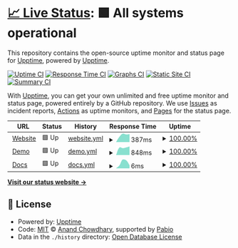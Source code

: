 # [📈 Live Status](https://status.upvado.com): <!--live status--> **🟩 All systems operational**

This repository contains the open-source uptime monitor and status page for [Upptime](https://upptime.js.org), powered by [Upptime](https://github.com/upptime/upptime).

[![Uptime CI](https://github.com/upptime/status.upvado.com/workflows/Uptime%20CI/badge.svg)](https://github.com/upptime/status.upvado.com/actions?query=workflow%3A%22Uptime+CI%22)
[![Response Time CI](https://github.com/upptime/status.upvado.com/workflows/Response%20Time%20CI/badge.svg)](https://github.com/upptime/status.upvado.com/actions?query=workflow%3A%22Response+Time+CI%22)
[![Graphs CI](https://github.com/upptime/status.upvado.com/workflows/Graphs%20CI/badge.svg)](https://github.com/upptime/status.upvado.com/actions?query=workflow%3A%22Graphs+CI%22)
[![Static Site CI](https://github.com/upptime/status.upvado.com/workflows/Static%20Site%20CI/badge.svg)](https://github.com/upptime/status.upvado.com/actions?query=workflow%3A%22Static+Site+CI%22)
[![Summary CI](https://github.com/upptime/status.upvado.com/workflows/Summary%20CI/badge.svg)](https://github.com/upptime/status.upvado.com/actions?query=workflow%3A%22Summary+CI%22)

With [Upptime](https://upptime.js.org), you can get your own unlimited and free uptime monitor and status page, powered entirely by a GitHub repository. We use [Issues](https://github.com/upptime/status.upvado.com/issues) as incident reports, [Actions](https://github.com/upptime/status.upvado.com/actions) as uptime monitors, and [Pages](https://status.upvado.com) for the status page.

<!--start: status pages-->
<!-- This summary is generated by Upptime (https://github.com/upptime/upptime) -->
<!-- Do not edit this manually, your changes will be overwritten -->
<!-- prettier-ignore -->
| URL | Status | History | Response Time | Uptime |
| --- | ------ | ------- | ------------- | ------ |
| <img alt="" src="https://icons.duckduckgo.com/ip3/upvado.com.ico" height="13"> [Website](https://upvado.com) | 🟩 Up | [website.yml](https://github.com/upvado/uptime/commits/HEAD/history/website.yml) | <details><summary><img alt="Response time graph" src="./graphs/website/response-time-week.png" height="20"> 387ms</summary><br><a href="https://upvado.com/history/website"><img alt="Response time 387" src="https://img.shields.io/endpoint?url=https%3A%2F%2Fraw.githubusercontent.com%2Fupvado%2Fuptime%2FHEAD%2Fapi%2Fwebsite%2Fresponse-time.json"></a><br><a href="https://upvado.com/history/website"><img alt="24-hour response time 387" src="https://img.shields.io/endpoint?url=https%3A%2F%2Fraw.githubusercontent.com%2Fupvado%2Fuptime%2FHEAD%2Fapi%2Fwebsite%2Fresponse-time-day.json"></a><br><a href="https://upvado.com/history/website"><img alt="7-day response time 387" src="https://img.shields.io/endpoint?url=https%3A%2F%2Fraw.githubusercontent.com%2Fupvado%2Fuptime%2FHEAD%2Fapi%2Fwebsite%2Fresponse-time-week.json"></a><br><a href="https://upvado.com/history/website"><img alt="30-day response time 387" src="https://img.shields.io/endpoint?url=https%3A%2F%2Fraw.githubusercontent.com%2Fupvado%2Fuptime%2FHEAD%2Fapi%2Fwebsite%2Fresponse-time-month.json"></a><br><a href="https://upvado.com/history/website"><img alt="1-year response time 387" src="https://img.shields.io/endpoint?url=https%3A%2F%2Fraw.githubusercontent.com%2Fupvado%2Fuptime%2FHEAD%2Fapi%2Fwebsite%2Fresponse-time-year.json"></a></details> | <details><summary><a href="https://upvado.com/history/website">100.00%</a></summary><a href="https://upvado.com/history/website"><img alt="All-time uptime 100.00%" src="https://img.shields.io/endpoint?url=https%3A%2F%2Fraw.githubusercontent.com%2Fupvado%2Fuptime%2FHEAD%2Fapi%2Fwebsite%2Fuptime.json"></a><br><a href="https://upvado.com/history/website"><img alt="24-hour uptime 100.00%" src="https://img.shields.io/endpoint?url=https%3A%2F%2Fraw.githubusercontent.com%2Fupvado%2Fuptime%2FHEAD%2Fapi%2Fwebsite%2Fuptime-day.json"></a><br><a href="https://upvado.com/history/website"><img alt="7-day uptime 100.00%" src="https://img.shields.io/endpoint?url=https%3A%2F%2Fraw.githubusercontent.com%2Fupvado%2Fuptime%2FHEAD%2Fapi%2Fwebsite%2Fuptime-week.json"></a><br><a href="https://upvado.com/history/website"><img alt="30-day uptime 100.00%" src="https://img.shields.io/endpoint?url=https%3A%2F%2Fraw.githubusercontent.com%2Fupvado%2Fuptime%2FHEAD%2Fapi%2Fwebsite%2Fuptime-month.json"></a><br><a href="https://upvado.com/history/website"><img alt="1-year uptime 100.00%" src="https://img.shields.io/endpoint?url=https%3A%2F%2Fraw.githubusercontent.com%2Fupvado%2Fuptime%2FHEAD%2Fapi%2Fwebsite%2Fuptime-year.json"></a></details>
| <img alt="" src="https://icons.duckduckgo.com/ip3/demo.upvado.com.ico" height="13"> [Demo](https://demo.upvado.com) | 🟩 Up | [demo.yml](https://github.com/upvado/uptime/commits/HEAD/history/demo.yml) | <details><summary><img alt="Response time graph" src="./graphs/demo/response-time-week.png" height="20"> 848ms</summary><br><a href="https://upvado.com/history/demo"><img alt="Response time 848" src="https://img.shields.io/endpoint?url=https%3A%2F%2Fraw.githubusercontent.com%2Fupvado%2Fuptime%2FHEAD%2Fapi%2Fdemo%2Fresponse-time.json"></a><br><a href="https://upvado.com/history/demo"><img alt="24-hour response time 848" src="https://img.shields.io/endpoint?url=https%3A%2F%2Fraw.githubusercontent.com%2Fupvado%2Fuptime%2FHEAD%2Fapi%2Fdemo%2Fresponse-time-day.json"></a><br><a href="https://upvado.com/history/demo"><img alt="7-day response time 848" src="https://img.shields.io/endpoint?url=https%3A%2F%2Fraw.githubusercontent.com%2Fupvado%2Fuptime%2FHEAD%2Fapi%2Fdemo%2Fresponse-time-week.json"></a><br><a href="https://upvado.com/history/demo"><img alt="30-day response time 848" src="https://img.shields.io/endpoint?url=https%3A%2F%2Fraw.githubusercontent.com%2Fupvado%2Fuptime%2FHEAD%2Fapi%2Fdemo%2Fresponse-time-month.json"></a><br><a href="https://upvado.com/history/demo"><img alt="1-year response time 848" src="https://img.shields.io/endpoint?url=https%3A%2F%2Fraw.githubusercontent.com%2Fupvado%2Fuptime%2FHEAD%2Fapi%2Fdemo%2Fresponse-time-year.json"></a></details> | <details><summary><a href="https://upvado.com/history/demo">100.00%</a></summary><a href="https://upvado.com/history/demo"><img alt="All-time uptime 100.00%" src="https://img.shields.io/endpoint?url=https%3A%2F%2Fraw.githubusercontent.com%2Fupvado%2Fuptime%2FHEAD%2Fapi%2Fdemo%2Fuptime.json"></a><br><a href="https://upvado.com/history/demo"><img alt="24-hour uptime 100.00%" src="https://img.shields.io/endpoint?url=https%3A%2F%2Fraw.githubusercontent.com%2Fupvado%2Fuptime%2FHEAD%2Fapi%2Fdemo%2Fuptime-day.json"></a><br><a href="https://upvado.com/history/demo"><img alt="7-day uptime 100.00%" src="https://img.shields.io/endpoint?url=https%3A%2F%2Fraw.githubusercontent.com%2Fupvado%2Fuptime%2FHEAD%2Fapi%2Fdemo%2Fuptime-week.json"></a><br><a href="https://upvado.com/history/demo"><img alt="30-day uptime 100.00%" src="https://img.shields.io/endpoint?url=https%3A%2F%2Fraw.githubusercontent.com%2Fupvado%2Fuptime%2FHEAD%2Fapi%2Fdemo%2Fuptime-month.json"></a><br><a href="https://upvado.com/history/demo"><img alt="1-year uptime 100.00%" src="https://img.shields.io/endpoint?url=https%3A%2F%2Fraw.githubusercontent.com%2Fupvado%2Fuptime%2FHEAD%2Fapi%2Fdemo%2Fuptime-year.json"></a></details>
| <img alt="" src="https://icons.duckduckgo.com/ip3/upvado.com.ico" height="13"> [Docs](https://upvado.com) | 🟩 Up | [docs.yml](https://github.com/upvado/uptime/commits/HEAD/history/docs.yml) | <details><summary><img alt="Response time graph" src="./graphs/docs/response-time-week.png" height="20"> 6ms</summary><br><a href="https://upvado.com/history/docs"><img alt="Response time 6" src="https://img.shields.io/endpoint?url=https%3A%2F%2Fraw.githubusercontent.com%2Fupvado%2Fuptime%2FHEAD%2Fapi%2Fdocs%2Fresponse-time.json"></a><br><a href="https://upvado.com/history/docs"><img alt="24-hour response time 6" src="https://img.shields.io/endpoint?url=https%3A%2F%2Fraw.githubusercontent.com%2Fupvado%2Fuptime%2FHEAD%2Fapi%2Fdocs%2Fresponse-time-day.json"></a><br><a href="https://upvado.com/history/docs"><img alt="7-day response time 6" src="https://img.shields.io/endpoint?url=https%3A%2F%2Fraw.githubusercontent.com%2Fupvado%2Fuptime%2FHEAD%2Fapi%2Fdocs%2Fresponse-time-week.json"></a><br><a href="https://upvado.com/history/docs"><img alt="30-day response time 6" src="https://img.shields.io/endpoint?url=https%3A%2F%2Fraw.githubusercontent.com%2Fupvado%2Fuptime%2FHEAD%2Fapi%2Fdocs%2Fresponse-time-month.json"></a><br><a href="https://upvado.com/history/docs"><img alt="1-year response time 6" src="https://img.shields.io/endpoint?url=https%3A%2F%2Fraw.githubusercontent.com%2Fupvado%2Fuptime%2FHEAD%2Fapi%2Fdocs%2Fresponse-time-year.json"></a></details> | <details><summary><a href="https://upvado.com/history/docs">100.00%</a></summary><a href="https://upvado.com/history/docs"><img alt="All-time uptime 100.00%" src="https://img.shields.io/endpoint?url=https%3A%2F%2Fraw.githubusercontent.com%2Fupvado%2Fuptime%2FHEAD%2Fapi%2Fdocs%2Fuptime.json"></a><br><a href="https://upvado.com/history/docs"><img alt="24-hour uptime 100.00%" src="https://img.shields.io/endpoint?url=https%3A%2F%2Fraw.githubusercontent.com%2Fupvado%2Fuptime%2FHEAD%2Fapi%2Fdocs%2Fuptime-day.json"></a><br><a href="https://upvado.com/history/docs"><img alt="7-day uptime 100.00%" src="https://img.shields.io/endpoint?url=https%3A%2F%2Fraw.githubusercontent.com%2Fupvado%2Fuptime%2FHEAD%2Fapi%2Fdocs%2Fuptime-week.json"></a><br><a href="https://upvado.com/history/docs"><img alt="30-day uptime 100.00%" src="https://img.shields.io/endpoint?url=https%3A%2F%2Fraw.githubusercontent.com%2Fupvado%2Fuptime%2FHEAD%2Fapi%2Fdocs%2Fuptime-month.json"></a><br><a href="https://upvado.com/history/docs"><img alt="1-year uptime 100.00%" src="https://img.shields.io/endpoint?url=https%3A%2F%2Fraw.githubusercontent.com%2Fupvado%2Fuptime%2FHEAD%2Fapi%2Fdocs%2Fuptime-year.json"></a></details>

<!--end: status pages-->

[**Visit our status website →**](https://status.upvado.com)

## 📄 License

- Powered by: [Upptime](https://github.com/upptime/upptime)
- Code: [MIT](./LICENSE) © [Anand Chowdhary](https://anandchowdhary.com), supported by [Pabio](https://pabio.com)
- Data in the `./history` directory: [Open Database License](https://opendatacommons.org/licenses/odbl/1-0/)
